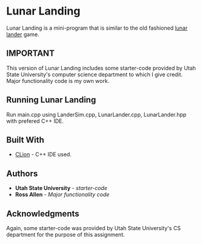 # Lunar Landing

Lunar Landing is a mini-program that is similar to the old fashioned [lunar lander](https://en.wikipedia.org/wiki/Lunar_Lander_(video_game_genre)) game. 

## IMPORTANT

This version of Lunar Landing includes some starter-code provided by Utah State University's computer science department to which I give credit. Major functionality code is my own work. 

## Running Lunar Landing

Run main.cpp using LanderSim.cpp, LunarLander.cpp, LunarLander.hpp with prefered C++ IDE.

## Built With

* [CLion](https://www.jetbrains.com/clion/) - C++ IDE used.


## Authors

* **Utah State University** - *starter-code*
* **Ross Allen** - *Major functionality code*

## Acknowledgments

Again, some starter-code was provided by Utah State University's CS department for the purpose of this assignment. 